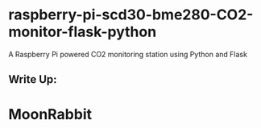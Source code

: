 # raspberry-pi-scd30-bme280-CO2-monitor-flask-python
A Raspberry Pi powered CO2 monitoring station using Python and Flask  


## Write Up:  

# MoonRabbit
